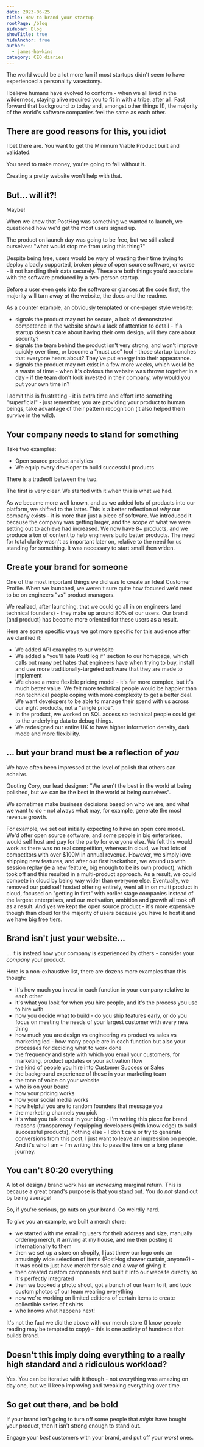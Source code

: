 ```yaml
---
date: 2023-06-25
title: How to brand your startup
rootPage: /blog
sidebar: Blog
showTitle: true
hideAnchor: true
author:
  - james-hawkins
category: CEO diaries
---
```


The world would be a lot more fun if most startups didn't seem to have experienced a personality vasectomy.

I believe humans have evolved to conform - when we all lived in the wilderness, staying alive required you to fit in with a tribe, after all. Fast forward that background to today and, amongst other things (!), the majority of the world's software companies feel the same as each other.

## There are good reasons for this, you idiot

I bet there are. You want to get the Minimum Viable Product built and validated.

You need to make money, you're going to fail without it.

Creating a pretty website won't help with that.

## But... will it?!

Maybe!

When we knew that PostHog was something we wanted to launch, we questioned how we'd get the most users signed up.

The product on launch day was going to be free, but we still asked ourselves: "what would stop me from using this thing?"

Despite being free, users would be wary of wasting their time trying to deploy a badly supported, broken piece of open source software, or worse - it not handling their data securely. These are both things you'd associate with the software produced by a two-person startup.

Before a user even gets into the software or glances at the code first, the majority will turn away _at_ the website, the docs and the readme.

As a counter example, an obviously templated or one-pager style website:

* signals the product may not be secure, a lack of demonstrated competence in the website shows a lack of attention to detail - if a startup doesn't care about having their own design, will they care about security?
* signals the team behind the product isn't very strong, and won't improve quickly over time, or become a "must use" tool - those startup launches that everyone hears about? They've put energy into their appearance.
* signals the product may not exist in a few more weeks, which would be a waste of time - when it's obvious the website was thrown together in a day - if the team don't look invested in their company, why would you put your own time in?

I admit this is frustrating - it is extra time and effort into something "superficial" - just remember, you are providing your product to human beings, take advantage of their pattern recognition (it also helped them survive in the wild).

## Your company needs to stand for something

Take two examples:

* Open source product analytics
* We equip every developer to build successful products

There is a tradeoff between the two.

The first is very clear. We started with it when this is what we had.

As we became more well known, and as we added lots of products into our platform, we shifted to the latter. This is a better reflection of _why_ our company exists - it is more than just a piece of software. We introduced it because the company was getting larger, and the scope of what we were setting out to achieve had increased. We now have 8+ products, and we produce a ton of content to help engineers build better products. The need for total clarity wasn't as important later on, relative to the need for us standing for something. It was necessary to start small then widen.

## Create your brand for someone

One of the most important things we did was to create an Ideal Customer Profile. When we launched, we weren't sure quite how focused we'd need to be on engineers "vs" product managers.

We realized, after launching, that we could go all in on engineers (and technical founders) - they make up around 80% of our users. Our brand (and product) has become more oriented for these users as a result.

Here are some specific ways we got more specific for this audience after we clarified it:

* We added API examples to our website
* We added a "you'll hate PostHog if" section to our homepage, which calls out many pet hates that engineers have when trying to buy, install and use more traditionally-targeted software that they are made to implement
* We chose a more flexible pricing model - it's far more complex, but it's much better value. We felt more technical people would be happier than non technical people coping with more complexity to get a better deal. We want developers to be able to manage their spend with us across our eight products, not a "single price".
* In the product, we worked on SQL access so technical people could get to the underlying data to debug things.
* We redesigned our entire UX to have higher information density, dark mode and more flexibility.

## ... but your brand must be a reflection of _you_

We have often been impressed at the level of polish that others can acheive.

Quoting Cory, our lead designer: "We aren't the best in the world at being polished, but we can be the best in the world at being ourselves".

We sometimes make business decisions based on who we are, and what we want to do - not always what may, for example, generate the most revenue growth.

For example, we set out initially expecting to have an open core model. We'd offer open source software, and some people in big enterprises, would self host and pay for the party for everyone else. We felt this would work as there was no real competition, whereas in cloud, we had lots of competitors with over $100M in annual revenue. However, we simply love shipping new features, and after our first hackathon, we wound up with session replay (ie a new feature, big enough to be its own product), which took off and this resulted in a multi-product approach. As a result, we could compete in cloud by being way wider than everyone else. Eventually, we removed our paid self hosted offering entirely, went all in on multi product in cloud, focused on "getting in first" with earlier stage companies instead of the largest enterprises, and our motivation, ambition and growth all took off as a result. And yes we kept the open source product - it's more expensive though than cloud for the majority of users because you have to host it and we have big free tiers.

## Brand isn't just your website...

... it is instead how your company is experienced by others - consider your _company_ your product.

Here is a non-exhaustive list, there are dozens more examples than this though:

* it's how much you invest in each function in your company relative to each other
* it's what you look for when you hire people, and it's the process you use to hire with
* how you decide what to build - do you ship features early, or do you focus on meeting the needs of your largest customer with every new thing
* how much you are design vs engineering vs product vs sales vs marketing led - how many people are in each function but also your processes for deciding what to work done
* the frequency and style with which you email your customers, for marketing, product updates or your activation flow
* the kind of people you hire into Customer Success or Sales
* the background experience of those in your marketing team
* the tone of voice on your website
* who is on your board
* how your pricing works
* how your social media works
* how helpful you are to random founders that message you
* the marketing channels you pick
* it's what you talk about in your blog - I'm writing this piece for brand reasons (transparency / equipping developers (with knowledge) to build successful products), nothing else - I don't care or try to generate conversions from this post, I just want to leave an impression on people. And it's who I am - I'm writing this to pass the time on a long plane journey.

## You can't 80:20 everything

A lot of design / brand work has an _increasing_ marginal return. This is because a great brand's purpose is that you stand out. You do _not_ stand out by being average!

So, if you're serious, go nuts on your brand. Go weirdly hard.

To give you an example, we built a merch store:

* we started with me emailing users for their address and size, manually ordering merch, it arriving at my house, and me then posting it internationally to them
* then we set up a store on shopify, I just threw our logo onto an amusingly wide selection of items (PostHog shower curtain, anyone?) - it was cool to just have merch for sale and a way of giving it
* then created custom components and built it into our website directly so it's perfectly integrated
* then we booked a photo shoot, got a bunch of our team to it, and took custom photos of our team wearing everything
* now we're working on limited editions of certain items to create collectible series of t shirts
* who knows what happens next!

It's not the fact we did the above with our merch store (I know people reading may be tempted to copy) - this is one activity of hundreds that builds brand.

## Doesn't this imply doing everything to a really high standard and a ridiculous workload?

Yes. You can be iterative with it though - not everything was amazing on day one, but we'll keep improving and tweaking everything over time.

## So get out there, and be bold

If your brand isn't going to turn off some people that _might_ have bought your product, then it isn't strong enough to stand out.

Engage your _best_ customers with your brand, and put off your _worst_ ones.
